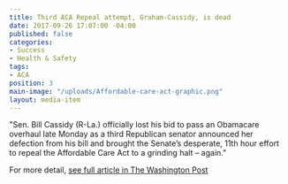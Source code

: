 ```yaml
---
title: Third ACA Repeal attempt, Graham-Cassidy, is dead
date: 2017-09-26 17:07:00 -04:00
published: false
categories:
- Success
- Health & Safety
tags:
- ACA
position: 3
main-image: "/uploads/Affordable-care-act-graphic.png"
layout: media-item
---
```


"Sen. Bill Cassidy (R-La.) officially lost his bid to pass an Obamacare overhaul late Monday as a third Republican senator announced her defection from his bill and brought the Senate’s desperate, 11th hour effort to repeal the Affordable Care Act to a grinding halt – again."

For more detail, [see full article in The Washington Post](https://www.washingtonpost.com/news/powerpost/paloma/the-health-202/2017/09/26/the-health-202-obamacare-repeal-appears-dead-again/59c9375830fb0468cea81b2b/?utm_term=.047eea0e0aa8) 
